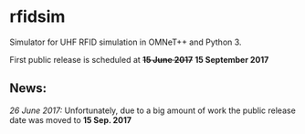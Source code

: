 # rfidsim

Simulator for UHF RFID simulation in OMNeT++ and Python 3.

First public release is scheduled at ~~<b>15 June 2017</b>~~ <b>15 September 2017</b>

## News:

_26 June 2017:_ Unfortunately, due to a big amount of work the public release date was moved to **15 Sep. 2017**


